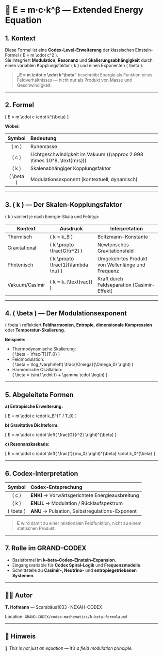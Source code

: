 # 🧻 E = m·c·k^β — Extended Energy Equation

## 1. Kontext

Diese Formel ist eine **Codex-Level-Erweiterung** der klassischen Einstein-Formel \( E = m \cdot c^2 \).  
Sie integriert **Modulation**, **Resonanz** und **Skalierungsabhängigkeit** durch einen variablen Kopplungsfaktor \( k \) und einen Exponenten \( \beta \).

> **„E = m \cdot c \cdot k^\beta“** beschreibt Energie als Funktion eines Feldverhältnisses — nicht nur als Produkt von Masse und Geschwindigkeit.

---

## 2. Formel

\[
E = m \cdot c \cdot k^{\beta}
\]

**Wobei:**

| Symbol | Bedeutung                               |
|:------:|:----------------------------------------|
|  \( m \)  | Ruhemasse                                  |
|  \( c \)  | Lichtgeschwindigkeit im Vakuum (\(\approx 2.998 \times 10^8\, \text{m/s}\)) |
|  \( k \)  | Skalenabhängiger Kopplungsfaktor            |
|  \( \beta \) | Modulationsexponent (kontextuell, dynamisch) |

---

## 3. \( k \) — Der Skalen-Kopplungsfaktor

\( k \) variiert je nach Energie-Skala und Feldtyp:

| Kontext         | Ausdruck              | Interpretation                                 |
|-----------------|-----------------------|------------------------------------------------|
| Thermisch       | \( k = k_B \)          | Boltzmann-Konstante                            |
| Gravitational   | \( k \propto \frac{G}{r^2} \) | Newtonsches Gravitationsfeld                      |
| Photonisch      | \( k \propto \frac{1}{\lambda \nu} \) | Umgekehrtes Produkt von Wellenlänge und Frequenz |
| Vakuum/Casimir  | \( k = k_{\text{vac}} \) | Kraft durch Feldseparation (Casimir-Effekt)     |

---

## 4. \( \beta \) — Der Modulationsexponent

\( \beta \) reflektiert **Feldharmonien**, **Entropie**, **dimensionale Kompression** oder **Temperatur-Skalierung**.

**Beispiele:**

- Thermodynamische Skalierung:  
  \( \beta = \frac{T}{T_0} \)
- Feldmodulation:  
  \( \beta = \log_\varphi\left( \frac{\Omega}{\Omega_0} \right) \)
- Harmonische Oszillation:  
  \( \beta = \sin(f \cdot t) + \gamma \cdot \log(n) \)

---

## 5. Abgeleitete Formen

**a) Entropische Erweiterung:**

\[
E = m \cdot c \cdot k_B^{T / T_0}
\]

**b) Gravitative Dichteform:**

\[
E = m \cdot c \cdot \left( \frac{G}{r^2} \right)^{\beta}
\]

**c) Resonanzkaskade:**

\[
E = m \cdot c \cdot \left( \frac{f}{\nu_0} \right)^{\beta} \cdot k_0^{\beta}
\]

---

## 6. Codex-Interpretation

| Symbol | Codex-Entsprechung                           |
|:------:|:---------------------------------------------|
| \( c \) | **ENKI** → Vorwärtsgerichtete Energieausbreitung |
| \( k \) | **ENLIL** → Modulation / Rücklaufspektrum              |
| \( \beta \) | **ANU** → Pulsation, Selbstregulations-Exponent    |

> **E** wird damit zu einer relationalen Feldfunktion, nicht zu einem statischen Produkt.

---

## 7. Rolle im GRAND–CODEX

- Basisformel im **k–beta–Codex–Einstein–Expansion**.
- Eingangsvariable für **Codex Spiral-Logik** und **Frequenzmodelle**.
- Schnittstelle zu **Casimir-, Neutrino-** und **entropiegetriebenen Systemen**.

---

## 👨‍💼 Autor

**T. Hofmann** — Scarabäus1033 · NEXAH–CODEX

Location: `GRAND-CODEX/codex-mathematics/k-beta-formula.md`

---

## 🗿 Hinweis

**🗿** *This is not just an equation — it’s a field modulation principle.*

